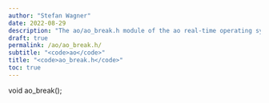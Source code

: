 ```yaml
---
author: "Stefan Wagner"
date: 2022-08-29
description: "The ao/ao_break.h module of the ao real-time operating system."
draft: true
permalink: /ao/ao_break.h/ 
subtitle: "<code>ao</code>"
title: "<code>ao_break.h</code>"
toc: true
---
```


void    ao_break();

